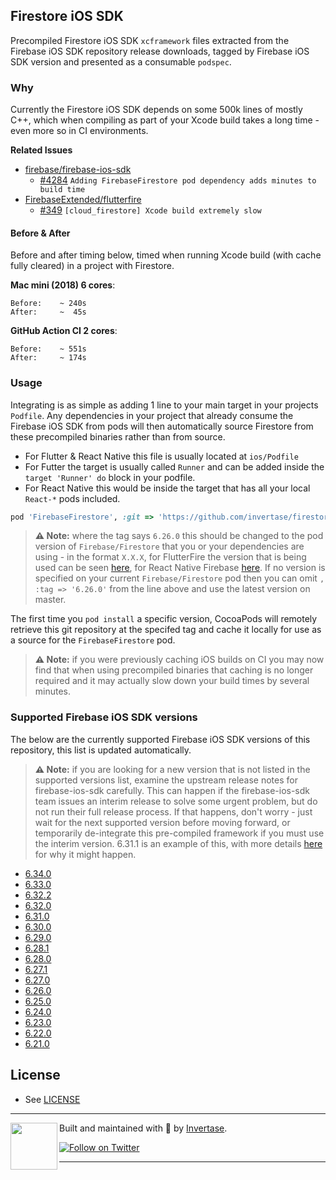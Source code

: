 ## Firestore iOS SDK

Precompiled Firestore iOS SDK `xcframework` files extracted from the Firebase iOS SDK repository release downloads, tagged by Firebase iOS SDK version and presented as a consumable `podspec`.

### Why

Currently the Firestore iOS SDK depends on some 500k lines of mostly C++, which when compiling as part of your Xcode build takes a long time - even more so in CI environments.

**Related Issues**

- [firebase/firebase-ios-sdk](https://github.com/firebase/firebase-ios-sdk)
  - [#4284](https://github.com/firebase/firebase-ios-sdk/issues/4284) `Adding FirebaseFirestore pod dependency adds minutes to build time`
- [FirebaseExtended/flutterfire](https://github.com/FirebaseExtended/flutterfire)
  - [#349](https://github.com/FirebaseExtended/flutterfire/issues/349) `[cloud_firestore] Xcode build extremely slow`
  
#### Before & After

Before and after timing below, timed when running Xcode build (with cache fully cleared) in a project with Firestore.

**Mac mini (2018) 6 cores**:

```
Before:    ~ 240s
After:     ~  45s
```

**GitHub Action CI 2 cores**:

```
Before:    ~ 551s
After:     ~ 174s
```

### Usage

Integrating is as simple as adding 1 line to your main target in your projects `Podfile`. Any dependencies in your project that already consume the Firebase iOS SDK from pods will then automatically source Firestore from these precompiled binaries rather than from source.

 - For Flutter & React Native this file is usually located at `ios/Podfile`
 - For Futter the target is usually called `Runner` and can be added inside the `target 'Runner' do` block in your podfile.
 - For React Native this would be inside the target that has all your local `React-*` pods included.


```ruby
pod 'FirebaseFirestore', :git => 'https://github.com/invertase/firestore-ios-sdk-frameworks.git', :tag => '6.26.0'
```

> **⚠️ Note:** where the tag says `6.26.0` this should be changed to the pod version of `Firebase/Firestore` that you or your dependencies are using - in the format `X.X.X`, for FlutterFire the version that is being used can be seen [here](https://github.com/FirebaseExtended/flutterfire/blob/master/packages/cloud_firestore/cloud_firestore/ios/cloud_firestore.podspec), for React Native Firebase [here](https://github.com/invertase/react-native-firebase/blob/master/packages/app/package.json#L70). If no version is specified on your current `Firebase/Firestore` pod then you can omit `, :tag => '6.26.0'` from the line above and use the latest version on master.

The first time you `pod install` a specific version, CocoaPods will remotely retrieve this git repository at the specifed tag and cache it locally for use as a source for the `FirebaseFirestore` pod.

> **⚠️ Note:** if you were previously caching iOS builds on CI you may now find that when using precompiled binaries that caching is no longer required and it may actually slow down your build times by several minutes. 

### Supported Firebase iOS SDK versions

The below are the currently supported Firebase iOS SDK versions of this repository, this list is updated automatically.

> **⚠️ Note:** if you are looking for a new version that is not listed in the supported versions list, examine the upstream release notes for firebase-ios-sdk carefully. This can happen if the firebase-ios-sdk team issues an interim release to solve some urgent problem, but do not run their full release process. If that happens, don't worry - just wait for the next supported version before moving forward, or temporarily de-integrate this pre-compiled framework if you must use the interim version. 6.31.1 is an example of this, with more details [here](https://github.com/firebase/firebase-ios-sdk/pull/6368#issuecomment-685030446) for why it might happen.

<!--NEW_VERSION_PLACEHOLDER-->
 - [6.34.0](https://github.com/invertase/firestore-ios-sdk-frameworks/releases/tag/6.34.0)
 - [6.33.0](https://github.com/invertase/firestore-ios-sdk-frameworks/releases/tag/6.33.0)
 - [6.32.2](https://github.com/invertase/firestore-ios-sdk-frameworks/releases/tag/6.32.2)
 - [6.32.0](https://github.com/invertase/firestore-ios-sdk-frameworks/releases/tag/6.32.0)
 - [6.31.0](https://github.com/invertase/firestore-ios-sdk-frameworks/releases/tag/6.31.0)
 - [6.30.0](https://github.com/invertase/firestore-ios-sdk-frameworks/releases/tag/6.30.0)
 - [6.29.0](https://github.com/invertase/firestore-ios-sdk-frameworks/releases/tag/6.29.0)
 - [6.28.1](https://github.com/invertase/firestore-ios-sdk-frameworks/releases/tag/6.28.1)
 - [6.28.0](https://github.com/invertase/firestore-ios-sdk-frameworks/releases/tag/6.28.0)
 - [6.27.1](https://github.com/invertase/firestore-ios-sdk-frameworks/releases/tag/6.27.1)
 - [6.27.0](https://github.com/invertase/firestore-ios-sdk-frameworks/releases/tag/6.27.0)
 - [6.26.0](https://github.com/invertase/firestore-ios-sdk-frameworks/releases/tag/6.26.0)
 - [6.25.0](https://github.com/invertase/firestore-ios-sdk-frameworks/releases/tag/6.25.0)
 - [6.24.0](https://github.com/invertase/firestore-ios-sdk-frameworks/releases/tag/6.24.0)
 - [6.23.0](https://github.com/invertase/firestore-ios-sdk-frameworks/releases/tag/6.23.0)
 - [6.22.0](https://github.com/invertase/firestore-ios-sdk-frameworks/releases/tag/6.22.0)
 - [6.21.0](https://github.com/invertase/firestore-ios-sdk-frameworks/releases/tag/6.21.0)

## License

- See [LICENSE](/LICENSE)

---

<p>
  <img align="left" width="75px" src="https://static.invertase.io/assets/invertase-logo-small.png">
  <p align="left">
    Built and maintained with 💛 by <a href="https://invertase.io">Invertase</a>.
  </p>
  <p align="left">
    <a href="https://twitter.com/invertaseio"><img src="https://img.shields.io/twitter/follow/invertaseio.svg?style=flat-square&colorA=1da1f2&colorB=&label=Follow%20on%20Twitter" alt="Follow on Twitter"></a>
  </p>
</p>

---
